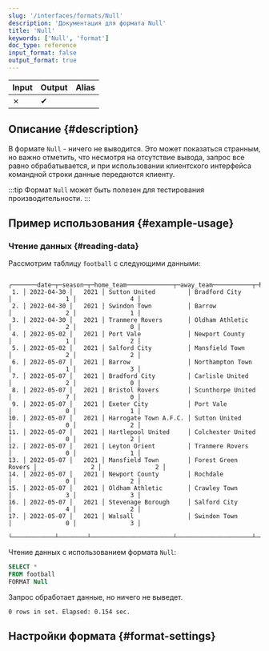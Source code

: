 ```yaml
---
slug: '/interfaces/formats/Null'
description: 'Документация для формата Null'
title: 'Null'
keywords: ['Null', 'format']
doc_type: reference
input_format: false
output_format: true
---
```

| Input | Output | Alias |
|-------|--------|-------|
| ✗     | ✔      |       |

## Описание {#description}

В формате `Null` - ничего не выводится. 
Это может показаться странным, но важно отметить, что несмотря на отсутствие вывода, запрос все равно обрабатывается, 
и при использовании клиентского интерфейса командной строки данные передаются клиенту. 

:::tip
Формат `Null` может быть полезен для тестирования производительности.
:::

## Пример использования {#example-usage}

### Чтение данных {#reading-data}

Рассмотрим таблицу `football` с следующими данными:

```text
    ┌───────date─┬─season─┬─home_team─────────────┬─away_team───────────┬─home_team_goals─┬─away_team_goals─┐
 1. │ 2022-04-30 │   2021 │ Sutton United         │ Bradford City       │               1 │               4 │
 2. │ 2022-04-30 │   2021 │ Swindon Town          │ Barrow              │               2 │               1 │
 3. │ 2022-04-30 │   2021 │ Tranmere Rovers       │ Oldham Athletic     │               2 │               0 │
 4. │ 2022-05-02 │   2021 │ Port Vale             │ Newport County      │               1 │               2 │
 5. │ 2022-05-02 │   2021 │ Salford City          │ Mansfield Town      │               2 │               2 │
 6. │ 2022-05-07 │   2021 │ Barrow                │ Northampton Town    │               1 │               3 │
 7. │ 2022-05-07 │   2021 │ Bradford City         │ Carlisle United     │               2 │               0 │
 8. │ 2022-05-07 │   2021 │ Bristol Rovers        │ Scunthorpe United   │               7 │               0 │
 9. │ 2022-05-07 │   2021 │ Exeter City           │ Port Vale           │               0 │               1 │
10. │ 2022-05-07 │   2021 │ Harrogate Town A.F.C. │ Sutton United       │               0 │               2 │
11. │ 2022-05-07 │   2021 │ Hartlepool United     │ Colchester United   │               0 │               2 │
12. │ 2022-05-07 │   2021 │ Leyton Orient         │ Tranmere Rovers     │               0 │               1 │
13. │ 2022-05-07 │   2021 │ Mansfield Town        │ Forest Green Rovers │               2 │               2 │
14. │ 2022-05-07 │   2021 │ Newport County        │ Rochdale            │               0 │               2 │
15. │ 2022-05-07 │   2021 │ Oldham Athletic       │ Crawley Town        │               3 │               3 │
16. │ 2022-05-07 │   2021 │ Stevenage Borough     │ Salford City        │               4 │               2 │
17. │ 2022-05-07 │   2021 │ Walsall               │ Swindon Town        │               0 │               3 │
    └────────────┴────────┴───────────────────────┴─────────────────────┴─────────────────┴─────────────────┘
```

Чтение данных с использованием формата `Null`:

```sql
SELECT *
FROM football
FORMAT Null
```

Запрос обработает данные, но ничего не выведет.

```response
0 rows in set. Elapsed: 0.154 sec.
```

## Настройки формата {#format-settings}